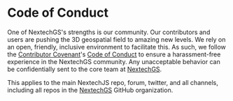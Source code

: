 # Code of Conduct 

One of NextechGS's strengths is our community.  Our contributors and users are pushing the 3D geospatial field to amazing new levels.  We rely on an open, friendly, inclusive environment to facilitate this.  As such, we follow the [Contributor Covenant](http://contributor-covenant.org/)'s [Code of Conduct](https://www.contributor-covenant.org/version/1/4/code-of-conduct/) to ensure a harassment-free experience in the NextechGS community.  Any unacceptable behavior can be confidentially sent to the core team at [NextechGS](mailto:mark.malewski@gmail.com).

This applies to the main NextechJS repo, forum, twitter, and all channels, including all repos in the [NextechGS](https://github.com/NextechGS) GitHub organization.
